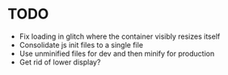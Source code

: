 # TODO
* Fix loading in glitch where the container visibly resizes itself
* Consolidate js init files to a single file
* Use unminified files for dev and then minify for production
* Get rid of lower display?
